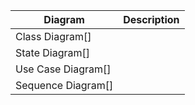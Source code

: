 |Diagram|Description|
|-------|-----------|
|Class Diagram[]|              |
|State Diagram[]|              |
|Use Case Diagram[]|           |
|Sequence Diagram[]|           |
